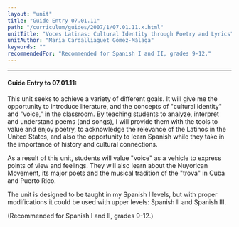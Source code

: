 ```yaml
---
layout: "unit"
title: "Guide Entry 07.01.11"
path: "/curriculum/guides/2007/1/07.01.11.x.html"
unitTitle: "Voces Latinas: Cultural Identity through Poetry and Lyrics"
unitAuthor: "María Cardalliaguet Gómez-Málaga"
keywords: ""
recommendedFor: "Recommended for Spanish I and II, grades 9-12."
---
```

<body>
<hr/>
 <h4>
  Guide Entry to 07.01.11:
 </h4>
 <p>
  This unit seeks to achieve a variety of different goals. It will give me the opportunity to introduce literature, and the concepts of "cultural identity" and "voice," in the classroom. By teaching students to analyze, interpret and understand poems (and songs), I will provide them with the tools to value and enjoy poetry, to acknowledge the relevance of the Latinos in the United States, and also the opportunity to learn Spanish while they take in the importance of history and cultural connections.
 </p>
<p>
  As a result of this unit, students will value "voice" as a vehicle to express points of view and feelings. They will also learn about the Nuyorican Movement, its major poets and the musical tradition of the "trova" in Cuba and Puerto Rico.
 </p>
<p>
  The unit is designed to be taught in my Spanish I levels, but with proper modifications it could be used with upper levels: Spanish II and Spanish III.
 </p>
<p>
  (Recommended for Spanish I and II, grades 9-12.)
 </p>

</body>